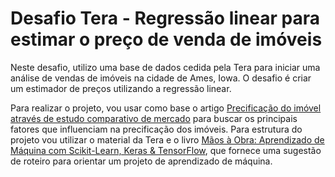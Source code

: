 # Desafio Tera - Regressão linear para estimar o preço de venda de imóveis

Neste desafio, utilizo uma base de dados cedida pela Tera para iniciar uma análise de vendas de imóveis na cidade de Ames, Iowa.
O desafio é criar um estimador de preços utilizando a regressão linear.

Para realizar o projeto, vou usar como base o artigo [Precificação do imóvel através de estudo comparativo de mercado](https://remaxrs.com.br/blog/precificacao-do-imovel-atraves-de-estudo-comparativo-de-mercado-re-max/) para buscar os principais fatores que influenciam na precificação dos imóveis. Para estrutura do projeto vou utilizar o material da Tera e o livro [Mãos à Obra: Aprendizado de Máquina com Scikit-Learn, Keras & TensorFlow](https://www.oreilly.com/library/view/maos-a-obra/9788550803814/), que fornece uma sugestão de roteiro para orientar um projeto de aprendizado de máquina. 
